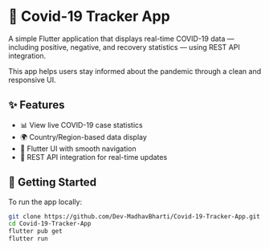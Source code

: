# 🦠 Covid-19 Tracker App

A simple Flutter application that displays real-time COVID-19 data — including positive, negative, and recovery statistics — using REST API integration.

This app helps users stay informed about the pandemic through a clean and responsive UI.

## ✨ Features

- 📊 View live COVID-19 case statistics
- 🌍 Country/Region-based data display
- 📱 Flutter UI with smooth navigation
- 🔄 REST API integration for real-time updates

## 🚀 Getting Started

To run the app locally:

```bash
git clone https://github.com/Dev-MadhavBharti/Covid-19-Tracker-App.git
cd Covid-19-Tracker-App
flutter pub get
flutter run
